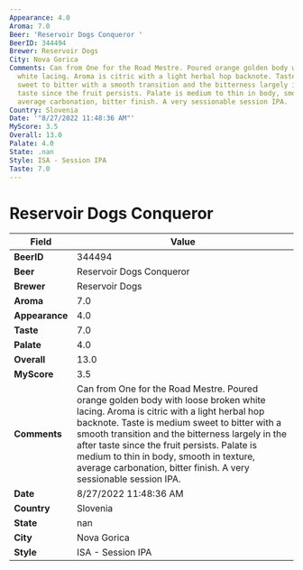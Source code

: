 ```yaml
---
Appearance: 4.0
Aroma: 7.0
Beer: 'Reservoir Dogs Conqueror '
BeerID: 344494
Brewer: Reservoir Dogs
City: Nova Gorica
Comments: Can from One for the Road Mestre. Poured orange golden body with loose broken
  white lacing. Aroma is citric with a light herbal hop backnote. Taste is medium
  sweet to bitter with a smooth transition and the bitterness largely in the after
  taste since the fruit persists. Palate is medium to thin in body, smooth in texture,
  average carbonation, bitter finish. A very sessionable session IPA.
Country: Slovenia
Date: '"8/27/2022 11:48:36 AM"'
MyScore: 3.5
Overall: 13.0
Palate: 4.0
State: .nan
Style: ISA - Session IPA
Taste: 7.0
---
```


# Reservoir Dogs Conqueror 

| Field         | Value |
|---------------|-------|
| **BeerID** | 344494 |
| **Beer** | Reservoir Dogs Conqueror  |
| **Brewer** | Reservoir Dogs |
| **Aroma** | 7.0 |
| **Appearance** | 4.0 |
| **Taste** | 7.0 |
| **Palate** | 4.0 |
| **Overall** | 13.0 |
| **MyScore** | 3.5 |
| **Comments** | Can from One for the Road Mestre. Poured orange golden body with loose broken white lacing. Aroma is citric with a light herbal hop backnote. Taste is medium sweet to bitter with a smooth transition and the bitterness largely in the after taste since the fruit persists. Palate is medium to thin in body, smooth in texture, average carbonation, bitter finish. A very sessionable session IPA. |
| **Date** | 8/27/2022 11:48:36 AM |
| **Country** | Slovenia |
| **State** | nan |
| **City** | Nova Gorica |
| **Style** | ISA - Session IPA |
